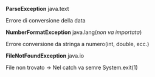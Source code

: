 **ParseException** java.text

Errore di conversione della data

**NumberFormatException** java.lang(*non va importata*)

Errore conversione da stringa a numero(int, double, ecc.)

**FileNotFoundException** java.io

File non trovato -> Nel catch va semre System.exit(1)
